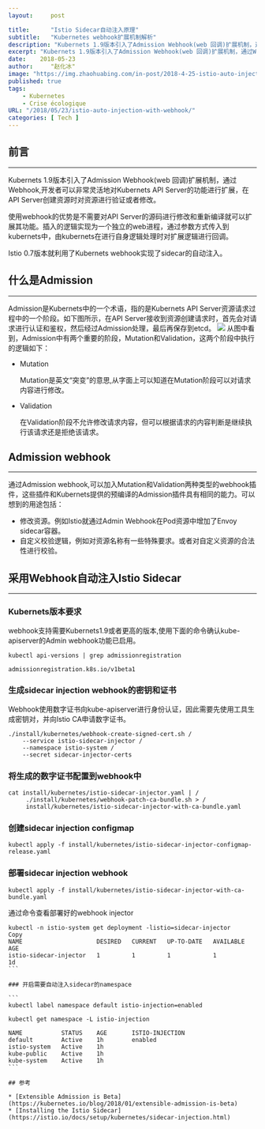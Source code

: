 ```yaml
---
layout:     post

title:      "Istio Sidecar自动注入原理"
subtitle:   "Kubernetes webhook扩展机制解析"
description: "Kubernets 1.9版本引入了Admission Webhook(web 回调)扩展机制，通过Webhook,开发者可以非常灵活地对Kubernets API Server的功能进行扩展，在API Server创建资源时对资源进行验证或者修改。 Istio 0.7版本就利用了Kubernets webhook实现了sidecar的自动注入。"
excerpt: "Kubernets 1.9版本引入了Admission Webhook(web 回调)扩展机制，通过Webhook,开发者可以非常灵活地对Kubernets API Server的功能进行扩展，在API Server创建资源时对资源进行验证或者修改。 Istio 0.7版本就利用了Kubernets webhook实现了sidecar的自动注入。"
date:    2018-05-23
author:     "赵化冰"
image: "https://img.zhaohuabing.com/in-post/2018-4-25-istio-auto-injection-with-webhook/lion.jpg"
published: true 
tags:
    - Kubernetes
    - Crise écologique
URL: "/2018/05/23/istio-auto-injection-with-webhook/"
categories: [ Tech ]
---
```


## 前言
- - -
Kubernets 1.9版本引入了Admission Webhook(web 回调)扩展机制，通过Webhook,开发者可以非常灵活地对Kubernets API Server的功能进行扩展，在API Server创建资源时对资源进行验证或者修改。

使用webhook的优势是不需要对API Server的源码进行修改和重新编译就可以扩展其功能。插入的逻辑实现为一个独立的web进程，通过参数方式传入到kubernets中，由kubernets在进行自身逻辑处理时对扩展逻辑进行回调。

Istio 0.7版本就利用了Kubernets webhook实现了sidecar的自动注入。
<!--more-->
## 什么是Admission
---
Admission是Kubernets中的一个术语，指的是Kubernets API Server资源请求过程中的一个阶段。如下图所示，在API Server接收到资源创建请求时，首先会对请求进行认证和鉴权，然后经过Admission处理，最后再保存到etcd。 
![](https://img.zhaohuabing.com/in-post/2018-4-25-istio-auto-injection-with-webhook/admission-phase.png)
从图中看到，Admission中有两个重要的阶段，Mutation和Validation，这两个阶段中执行的逻辑如下：
* Mutation
  
  Mutation是英文“突变”的意思,从字面上可以知道在Mutation阶段可以对请求内容进行修改。
* Validation

  在Validation阶段不允许修改请求内容，但可以根据请求的内容判断是继续执行该请求还是拒绝该请求。

## Admission webhook
---
通过Admission webhook,可以加入Mutation和Validation两种类型的webhook插件，这些插件和Kubernets提供的预编译的Admission插件具有相同的能力。可以想到的用途包括：
* 修改资源。例如Istio就通过Admin Webhook在Pod资源中增加了Envoy sidecar容器。
* 自定义校验逻辑，例如对资源名称有一些特殊要求。或者对自定义资源的合法性进行校验。

## 采用Webhook自动注入Istio Sidecar
---
### Kubernets版本要求
webhook支持需要Kubernets1.9或者更高的版本,使用下面的命令确认kube-apiserver的Admin webhook功能已启用。

```
kubectl api-versions | grep admissionregistration

admissionregistration.k8s.io/v1beta1
```
### 生成sidecar injection webhook的密钥和证书
Webhook使用数字证书向kube-apiserver进行身份认证，因此需要先使用工具生成密钥对，并向Istio CA申请数字证书。

```
./install/kubernetes/webhook-create-signed-cert.sh /
    --service istio-sidecar-injector /
    --namespace istio-system /
    --secret sidecar-injector-certs
```

### 将生成的数字证书配置到webhook中

```
cat install/kubernetes/istio-sidecar-injector.yaml | /
     ./install/kubernetes/webhook-patch-ca-bundle.sh > /
     install/kubernetes/istio-sidecar-injector-with-ca-bundle.yaml
```

### 创建sidecar injection configmap

```
kubectl apply -f install/kubernetes/istio-sidecar-injector-configmap-release.yaml
```

### 部署sidecar injection webhook

```
kubectl apply -f install/kubernetes/istio-sidecar-injector-with-ca-bundle.yaml
```

通过命令查看部署好的webhook injector

````
kubectl -n istio-system get deployment -listio=sidecar-injector
Copy
NAME                     DESIRED   CURRENT   UP-TO-DATE   AVAILABLE   AGE
istio-sidecar-injector   1         1         1            1           1d
```

### 开启需要自动注入sidecar的namespace 

```
kubectl label namespace default istio-injection=enabled

kubectl get namespace -L istio-injection

NAME           STATUS    AGE       ISTIO-INJECTION
default        Active    1h        enabled
istio-system   Active    1h        
kube-public    Active    1h        
kube-system    Active    1h  
```

## 参考

* [Extensible Admission is Beta](https://kubernetes.io/blog/2018/01/extensible-admission-is-beta)
* [Installing the Istio Sidecar](https://istio.io/docs/setup/kubernetes/sidecar-injection.html)
